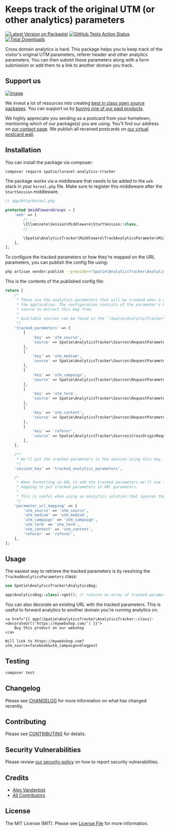 # Keeps track of the original UTM (or other analytics) parameters

[![Latest Version on Packagist](https://img.shields.io/packagist/v/spatie/laravel-analytics-tracker.svg?style=flat-square)](https://packagist.org/packages/spatie/laravel-analytics-tracker)
[![GitHub Tests Action Status](https://img.shields.io/github/workflow/status/spatie/laravel-analytics-tracker/run-tests?label=tests)](https://github.com/spatie/laravel-analytics-tracker/actions?query=workflow%3Arun-tests+branch%3Amaster)
[![Total Downloads](https://img.shields.io/packagist/dt/spatie/laravel-analytics-tracker.svg?style=flat-square)](https://packagist.org/packages/spatie/laravel-analytics-tracker)

Cross domain analytics is hard. This package helps you to keep track of the visitor's original UTM parameters, referer header and other analytics parameters. You can then submit these parameters along with a form submission or add them to a link to another domain you track.

## Support us

[![Image](https://github-ads.s3.eu-central-1.amazonaws.com/laravel-utm-forwarder.jpg)](https://spatie.be/github-ad-click/laravel-utm-forwarder)

We invest a lot of resources into creating [best in class open source packages](https://spatie.be/open-source). You can support us by [buying one of our paid products](https://spatie.be/open-source/support-us).

We highly appreciate you sending us a postcard from your hometown, mentioning which of our package(s) you are using. You'll find our address on [our contact page](https://spatie.be/about-us). We publish all received postcards on [our virtual postcard wall](https://spatie.be/open-source/postcards).

## Installation

You can install the package via composer:

```bash
composer require spatie/laravel-analytics-tracker
```

The package works via a middleware that needs to be added to the `web` stack in your `kernel.php` file. Make sure to register this middleware after the `StartSession` middleware.

```php
// app/Http/Kernel.php

protected $middlewareGroups = [
    'web' => [
        // ...
        \Illuminate\Session\Middleware\StartSession::class,
        // ...

        \Spatie\AnalyticsTracker\Middleware\TrackAnalyticsParametersMiddleware::class,
    ],
];
```

To configure the tracked parameters or how they're mapped on the URL parameters, you can publish the config file using:

```bash
php artisan vendor:publish --provider="Spatie\AnalyticsTracker\AnalyticsTrackerServiceProvider"
```

This is the contents of the published config file:

```php
return [
    /*
     * These are the analytics parameters that will be tracked when a user first visits
     * the application. The configuration consists of the parameter's key and the
     * source to extract this key from.
     *
     * Available sources can be found in the `\Spatie\AnalyticsTracker\Sources` namespace.
     */
    'tracked_parameters' => [
        [
            'key' => 'utm_source',
            'source' => Spatie\AnalyticsTracker\Sources\RequestParameter::class,
        ],
        [
            'key' => 'utm_medium',
            'source' => Spatie\AnalyticsTracker\Sources\RequestParameter::class,
        ],
        [
            'key' => 'utm_campaign',
            'source' => Spatie\AnalyticsTracker\Sources\RequestParameter::class,
        ],
        [
            'key' => 'utm_term',
            'source' => Spatie\AnalyticsTracker\Sources\RequestParameter::class,
        ],
        [
            'key' => 'utm_content',
            'source' => Spatie\AnalyticsTracker\Sources\RequestParameter::class,
        ],
        [
            'key' => 'referer',
            'source' => Spatie\AnalyticsTracker\Sources\CrossOriginRequestHeader::class,
        ],
    ],

    /**
     * We'll put the tracked parameters in the session using this key.
     */
    'session_key' => 'tracked_analytics_parameters',

    /*
     * When formatting an URL to add the tracked parameters we'll use the following
     * mapping to put tracked parameters in URL parameters.
     *
     * This is useful when using an analytics solution that ignores the utm_* parameters.
     */
    'parameter_url_mapping' => [
        'utm_source' => 'utm_source',
        'utm_medium' => 'utm_medium',
        'utm_campaign' => 'utm_campaign',
        'utm_term' => 'utm_term',
        'utm_content' => 'utm_content',
        'referer' => 'referer',
    ],
];
```

## Usage

The easiest way to retrieve the tracked parameters is by resolving the `TrackedAnalyticsParameters` class:

```php
use Spatie\AnalyticsTracker\AnalyticsBag;

app(AnalyticsBag::class)->get(); // returns an array of tracked parameters
```

You can also decorate an existing URL with the tracked parameters. This is useful to forward analytics to another domain you're running analytics on.

```blade
<a href="{{ app(\Spatie\AnalyticsTracker\AnalyticsTracker::class)->decorateUrl('https://mywebshop.com/') }}">
    Buy this product on our webshop
</a>

Will link to https://mywebshop.com?utm_source=facebook&utm_campaign=blogpost
```

## Testing

``` bash
composer test
```

## Changelog

Please see [CHANGELOG](CHANGELOG.md) for more information on what has changed recently.

## Contributing

Please see [CONTRIBUTING](.github/CONTRIBUTING.md) for details.

## Security Vulnerabilities

Please review [our security policy](../../security/policy) on how to report security vulnerabilities.

## Credits

- [Alex Vanderbist](https://github.com/AlexVanderbist)
- [All Contributors](../../contributors)

## License

The MIT License (MIT). Please see [License File](LICENSE.md) for more information.
